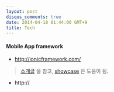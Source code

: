 ```yaml
---
layout: post
disqus_comments: true
date: 2014-04-18 01:44:00 GMT+9
title: Tech 
---
```

####  Mobile App framework
* http://ionicframework.com/

> [소개글](https://atmospherejs.com/package/ionic) 을 참고, [showcase](http://ionicframework.com/examples/showcase/) 은 도움이 됨.

* http://


